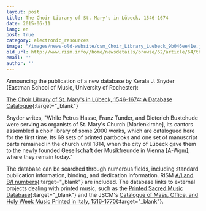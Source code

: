```yaml
---
layout: post
title: The Choir Library of St. Mary's in Lübeck, 1546-1674
date: 2015-06-11
lang: en
post: true
category: electronic_resources
image: "/images/news-old-website/csm_Choir_Library_Luebeck_9b046ee41e.jpg"
old_url: http://www.rism.info//home/newsdetails/browse/62/article/64/the-choir-library-of-st-marys-in-luebeck-1546-1674.html
email: ''
author: ''
---
```



Announcing the publication of a new database by Kerala J. Snyder (Eastman School of Music, University of Rochester):

[The Choir Library of St. Mary's in Lübeck, 1546-1674: A Database Catalogue](http://goart-vas-1.it.gu.se/webgoart/goart/Snyder.php){:target="_blank"}

Snyder writes, "While Petrus Hasse, Franz Tunder, and Dieterich Buxtehude were serving as organists of St. Mary's Church [Marienkirche], its cantors assembled a choir library of some 2000 works, which are catalogued here for the first time. Its 69 sets of printed partbooks and one set of manuscript parts remained in the church until 1814, when the city of Lübeck gave them to the newly founded Gesellschaft der Musikfreunde in Vienna [A-Wgm], where they remain today."

The database can be searched through numerous fields, including standard publication information, binding, and dedication information. RISM [A/I and B/I numbers](https://opac.rism.info/search?View=rism&siglum=A-Wgm){:target="_blank"} are included. The database links to external projects dealing with printed music, such as the [Printed Sacred Music Database](http://www.printed-sacred-music.org/){:target="_blank"} and the JSCM's [Catalogue of Mass, Office, and Holy Week Music Printed in Italy, 1516-1770](http://sscm-jscm.org/instrumenta/instrumenta-volumes/instrumenta-volume-2/){:target="_blank"}.





<script type="text/javascript">var switchTo5x=true;</script><script type="text/javascript" src="http://w.sharethis.com/button/buttons.js"></script><script type="text/javascript">stLight.options({publisher: "9b601438-1ce1-49d8-bfd7-9cff5df54c17", doNotHash: false, doNotCopy: false, hashAddressBar: false});</script>